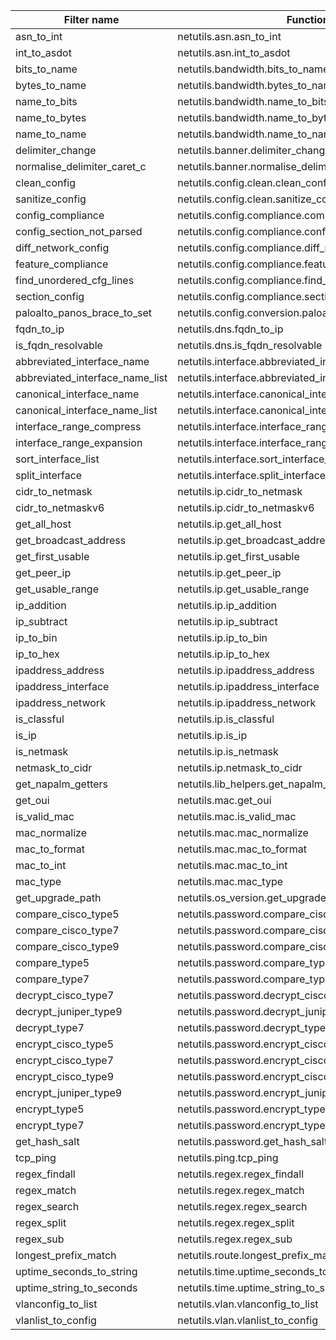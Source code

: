 | Filter name                     | Function                                               |
|---------------------------------|--------------------------------------------------------|
| asn_to_int                      | netutils.asn.asn_to_int                                |
| int_to_asdot                    | netutils.asn.int_to_asdot                              |
| bits_to_name                    | netutils.bandwidth.bits_to_name                        |
| bytes_to_name                   | netutils.bandwidth.bytes_to_name                       |
| name_to_bits                    | netutils.bandwidth.name_to_bits                        |
| name_to_bytes                   | netutils.bandwidth.name_to_bytes                       |
| name_to_name                    | netutils.bandwidth.name_to_name                        |
| delimiter_change                | netutils.banner.delimiter_change                       |
| normalise_delimiter_caret_c     | netutils.banner.normalise_delimiter_caret_c            |
| clean_config                    | netutils.config.clean.clean_config                     |
| sanitize_config                 | netutils.config.clean.sanitize_config                  |
| config_compliance               | netutils.config.compliance.compliance                  |
| config_section_not_parsed       | netutils.config.compliance.config_section_not_parsed   |
| diff_network_config             | netutils.config.compliance.diff_network_config         |
| feature_compliance              | netutils.config.compliance.feature_compliance          |
| find_unordered_cfg_lines        | netutils.config.compliance.find_unordered_cfg_lines    |
| section_config                  | netutils.config.compliance.section_config              |
| paloalto_panos_brace_to_set     | netutils.config.conversion.paloalto_panos_brace_to_set |
| fqdn_to_ip                      | netutils.dns.fqdn_to_ip                                |
| is_fqdn_resolvable              | netutils.dns.is_fqdn_resolvable                        |
| abbreviated_interface_name      | netutils.interface.abbreviated_interface_name          |
| abbreviated_interface_name_list | netutils.interface.abbreviated_interface_name_list     |
| canonical_interface_name        | netutils.interface.canonical_interface_name            |
| canonical_interface_name_list   | netutils.interface.canonical_interface_name_list       |
| interface_range_compress        | netutils.interface.interface_range_compress            |
| interface_range_expansion       | netutils.interface.interface_range_expansion           |
| sort_interface_list             | netutils.interface.sort_interface_list                 |
| split_interface                 | netutils.interface.split_interface                     |
| cidr_to_netmask                 | netutils.ip.cidr_to_netmask                            |
| cidr_to_netmaskv6               | netutils.ip.cidr_to_netmaskv6                          |
| get_all_host                    | netutils.ip.get_all_host                               |
| get_broadcast_address           | netutils.ip.get_broadcast_address                      |
| get_first_usable                | netutils.ip.get_first_usable                           |
| get_peer_ip                     | netutils.ip.get_peer_ip                                |
| get_usable_range                | netutils.ip.get_usable_range                           |
| ip_addition                     | netutils.ip.ip_addition                                |
| ip_subtract                     | netutils.ip.ip_subtract                                |
| ip_to_bin                       | netutils.ip.ip_to_bin                                  |
| ip_to_hex                       | netutils.ip.ip_to_hex                                  |
| ipaddress_address               | netutils.ip.ipaddress_address                          |
| ipaddress_interface             | netutils.ip.ipaddress_interface                        |
| ipaddress_network               | netutils.ip.ipaddress_network                          |
| is_classful                     | netutils.ip.is_classful                                |
| is_ip                           | netutils.ip.is_ip                                      |
| is_netmask                      | netutils.ip.is_netmask                                 |
| netmask_to_cidr                 | netutils.ip.netmask_to_cidr                            |
| get_napalm_getters              | netutils.lib_helpers.get_napalm_getters                |
| get_oui                         | netutils.mac.get_oui                                   |
| is_valid_mac                    | netutils.mac.is_valid_mac                              |
| mac_normalize                   | netutils.mac.mac_normalize                             |
| mac_to_format                   | netutils.mac.mac_to_format                             |
| mac_to_int                      | netutils.mac.mac_to_int                                |
| mac_type                        | netutils.mac.mac_type                                  |
| get_upgrade_path                | netutils.os_version.get_upgrade_path                   |
| compare_cisco_type5             | netutils.password.compare_cisco_type5                  |
| compare_cisco_type7             | netutils.password.compare_cisco_type7                  |
| compare_cisco_type9             | netutils.password.compare_cisco_type9                  |
| compare_type5                   | netutils.password.compare_type5                        |
| compare_type7                   | netutils.password.compare_type7                        |
| decrypt_cisco_type7             | netutils.password.decrypt_cisco_type7                  |
| decrypt_juniper_type9           | netutils.password.decrypt_juniper_type9                |
| decrypt_type7                   | netutils.password.decrypt_type7                        |
| encrypt_cisco_type5             | netutils.password.encrypt_cisco_type5                  |
| encrypt_cisco_type7             | netutils.password.encrypt_cisco_type7                  |
| encrypt_cisco_type9             | netutils.password.encrypt_cisco_type9                  |
| encrypt_juniper_type9           | netutils.password.encrypt_juniper_type9                |
| encrypt_type5                   | netutils.password.encrypt_type5                        |
| encrypt_type7                   | netutils.password.encrypt_type7                        |
| get_hash_salt                   | netutils.password.get_hash_salt                        |
| tcp_ping                        | netutils.ping.tcp_ping                                 |
| regex_findall                   | netutils.regex.regex_findall                           |
| regex_match                     | netutils.regex.regex_match                             |
| regex_search                    | netutils.regex.regex_search                            |
| regex_split                     | netutils.regex.regex_split                             |
| regex_sub                       | netutils.regex.regex_sub                               |
| longest_prefix_match            | netutils.route.longest_prefix_match                    |
| uptime_seconds_to_string        | netutils.time.uptime_seconds_to_string                 |
| uptime_string_to_seconds        | netutils.time.uptime_string_to_seconds                 |
| vlanconfig_to_list              | netutils.vlan.vlanconfig_to_list                       |
| vlanlist_to_config              | netutils.vlan.vlanlist_to_config                       |